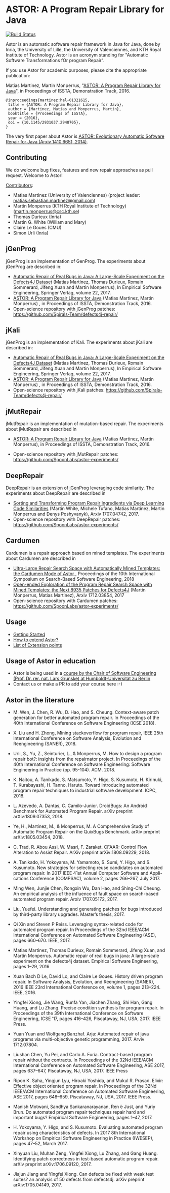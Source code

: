 ASTOR: A Program Repair Library for Java
========================================

[![Build Status](https://travis-ci.org/SpoonLabs/astor.svg?branch=master)](https://travis-ci.org/SpoonLabs/astor)

Astor is an automatic software repair framework in Java for Java, done by Inria, the University of Lille, the University of Valenciennes, and KTH Royal Institute of Technology. 
Astor is an acronym standing for "Automatic Software Transformations fOr program Repair".

If you use Astor for academic purposes, please cite the appropriate publication:

Matias Martinez, Martin Monperrus, "[ASTOR: A Program Repair Library for Java](https://hal.archives-ouvertes.fr/hal-01321615/document)", in Proceedings of ISSTA, Demonstration Track, 2016.

    @inproceedings{martinez:hal-01321615,
     title = {ASTOR: A Program Repair Library for Java},
     author = {Martinez, Matias and Monperrus, Martin},
     booktitle = {Proceedings of ISSTA},
     year = {2016},
     doi = {10.1145/2931037.2948705},
    }

The very first paper about Astor is [ASTOR: Evolutionary Automatic Software Repair for Java (Arxiv 1410.6651, 2014)](https://arxiv.org/abs/1410.6651).

Contributing
------------

We do welcome bug fixes, features and new repair approaches as pull request. Welcome to Astor!

[Contributors](https://github.com/SpoonLabs/astor/graphs/contributors):

* Matias Martinez (University of Valenciennes) (project leader: matias.sebastian.martinez@gmail.com)
* Martin Monperrus (KTH Royal Institute of Technology) (martin.monperrus@csc.kth.se)
* Thomas Durieux (Inria)
* Martin G. White (William and Mary)
* Claire Le Goues (CMU)
* Simon Urli (Inria)

jGenProg
-------

jGenProg is an implementation of GenProg. The experiments about jGenProg are described in:

* [Automatic Repair of Real Bugs in Java: A Large-Scale Experiment on the Defects4J Dataset](https://hal.archives-ouvertes.fr/hal-01387556/document) (Matias Martinez, Thomas Durieux, Romain Sommerard, Jifeng Xuan and Martin Monperrus), In Empirical Software Engineering, Springer Verlag, volume 22, 2017.
* [ASTOR: A Program Repair Library for Java](https://hal.archives-ouvertes.fr/hal-01321615/document) (Matias Martinez, Martin Monperrus) , in Proceedings of ISSTA, Demonstration Track, 2016.
* Open-science repository with jGenProg patches: <https://github.com/Spirals-Team/defects4j-repair/>

jKali
-----

jGenProg is an implementation of Kali. The experiments about jKali are described in:

* [Automatic Repair of Real Bugs in Java: A Large-Scale Experiment on the Defects4J Dataset](https://hal.archives-ouvertes.fr/hal-01387556/document) (Matias Martinez, Thomas Durieux, Romain Sommerard, Jifeng Xuan and Martin Monperrus), In Empirical Software Engineering, Springer Verlag, volume 22, 2017.
* [ASTOR: A Program Repair Library for Java](https://hal.archives-ouvertes.fr/hal-01321615/document) (Matias Martinez, Martin Monperrus) , in Proceedings of ISSTA, Demonstration Track, 2016.
* Open-science repository with jKali patches: <https://github.com/Spirals-Team/defects4j-repair/>


jMutRepair
----------

jMutRepair is an implementation of mutation-based repair. The experiments about jMutRepair are described in

* [ASTOR: A Program Repair Library for Java](https://hal.archives-ouvertes.fr/hal-01321615/document) (Matias Martinez, Martin Monperrus), in Proceedings of ISSTA, Demonstration Track, 2016.

* Open-science repository with jMutRepair patches: <https://github.com/SpoonLabs/astor-experiments/>

DeepRepair
----------

DeepRepair is an extension of jGenProg leveraging code similarity. The experiments about DeepRepair are described in

* [Sorting and Transforming Program Repair Ingredients via Deep Learning Code Similarities](https://arxiv.org/pdf/1707.04742.pdf) (Martin White, Michele Tufano, Matias Martinez, Martin Monperrus and Denys Poshyvanyk), Arxiv 1707.04742, 2017.
* Open-science repository with DeepRepair patches: <https://github.com/SpoonLabs/astor-experiments/>

Cardumen
----------

Cardumen is a repair approach based on mined templates. The experiments about Cardumen are described in

* [Ultra-Large Repair Search Space with Automatically Mined Templates: the Cardumen Mode of Astor ](https://arxiv.org/pdf/1712.03854v2), Proceedings of the 10th International Symposium on Search-Based Software Engineering, 2018
* [Open-ended Exploration of the Program Repair Search Space with Mined Templates: the Next 8935 Patches for Defects4J](https://arxiv.org/pdf/1712.03854v1) (Martin Monperrus, Matias Martinez), Arxiv 1712.03854, 2017
* Open-science repository with Cardumen patches: <https://github.com/SpoonLabs/astor-experiments/>

Usage
------

* [Getting Started](https://github.com/SpoonLabs/astor/blob/master/docs/getting-starting.md)
* [How to extend Astor?](https://github.com/SpoonLabs/astor/blob/master/docs/extending_astor.md)
* [List of Extension points](https://github.com/SpoonLabs/astor/blob/master/docs/extension-points.md)



Usage of Astor in education
-------------------------------

* Astor is being used in a [course by the Chair of Software Engineering (Prof. Dr. rer. nat. Lars Grunske) at Humboldt-Universität zu Berlin](https://www.informatik.hu-berlin.de/de/forschung/gebiete/se/teaching/ss2018/se2/se2)
* Contact us or make a PR to add your course here :-)


Astor in the literature
-----------------------

* M. Wen, J. Chen, R. Wu, D. Hao, and S. Cheung. Context-aware patch generation for better automated program repair. In Proceedings of the 40th International Conference on Software Engineering (ICSE 2018).

* X. Liu and H. Zhong, Mining stackoverflow for program repair, IEEE 25th International Conference on Software Analysis, Evolution and Reengineering (SANER), 2018.

* Urli, S., Yu, Z., Seinturier, L., & Monperrus, M. How to design a program repair bot?: insights from the repairnator project. In Proceedings of the 40th International Conference on Software Engineering: Software Engineering in Practice (pp. 95-104). ACM. 2018.

* K. Naitou, A. Tanikado, S. Matsumoto, Y. Higo, S. Kusumoto, H.  Kirinuki, T. Kurabayashi, H. Tanno, Haruto. Toward introducing automated program repair techniques to industrial software development. ICPC, 2018.

* L. Azevedo, A. Dantas, C. Camilo-Junior. DroidBugs: An Android Benchmark for Automated Program Repair. arXiv preprint arXiv:1809.07353, 2018.

* Ye, H., Martinez, M., & Monperrus, M. A Comprehensive Study of Automatic Program Repair on the QuixBugs Benchmark. arXiv preprint arXiv:1805.03454, 2018.

* C. Trad, R. Abou Assi, W. Masri, F. Zaraket. CFAAR: Control Flow Alteration to Assist Repair. ArXiv preprint 	arXiv:1808.09229, 2018.

* A. Tanikado, H. Yokoyama, M. Yamamoto, S. Sumi, Y. Higo, and S. Kusumoto. New strategies for selecting reuse candidates on automated program repair. In 2017 IEEE 41st Annual Computer Software and Appli- cations Conference (COMPSAC), volume 2, pages 266–267, July 2017.

* Ming Wen, Junjie Chen, Rongxin Wu, Dan Hao, and Shing-Chi Cheung. An empirical analysis of the influence of fault space on search-based automated program repair.  Arxiv 1707.05172,  2017.

* Liu, Yuefei. Understanding and generating patches for bugs introduced by third-party library upgrades. Master’s thesis, 2017.

* Qi Xin and Steven P Reiss. Leveraging syntax-related code for automated program repair. In Proceedings of the 32nd IEEE/ACM International Conference on Automated Software Engineering (ASE), pages 660–670. IEEE, 2017.

* Matias Martinez, Thomas Durieux, Romain Sommerard, Jifeng Xuan, and Martin Monperrus. Automatic repair of real bugs in java: A large-scale experiment on the defects4j dataset. Empirical Software Engineering, pages 1–29, 2016

* Xuan Bach D Le, David Lo, and Claire Le Goues. History driven program repair. In Software Analysis, Evolution, and Reengineering (SANER), 2016 IEEE 23rd International Conference on, volume 1, pages 213–224. IEEE, 2016.

* Yingfei Xiong, Jie Wang, Runfa Yan, Jiachen Zhang, Shi Han, Gang Huang, and Lu Zhang. Precise condition synthesis for program repair. In Proceedings of the 39th International Conference on Software Engineering, ICSE ’17, pages 416–426, Piscataway, NJ, USA, 2017. IEEE Press.

* Yuan Yuan and Wolfgang Banzhaf. Arja: Automated repair of java programs via multi-objective genetic programming, 2017. Arviv 1712.07804.

* Liushan Chen, Yu Pei, and Carlo A. Furia. Contract-based program repair without the contracts. In Proceedings of the 32Nd IEEE/ACM International Conference on Automated Software Engineering, ASE 2017, pages 637–647, Piscataway, NJ, USA, 2017. IEEE Press

* Ripon K. Saha, Yingjun Lyu, Hiroaki Yoshida, and Mukul R. Prasad. Elixir: Effective object oriented program repair. In Proceedings of the 32Nd IEEE/ACM International Conference on Automated Software Engineering, ASE 2017, pages 648–659, Piscataway, NJ, USA, 2017. IEEE Press.

* Manish Motwani, Sandhya Sankaranarayanan, Ren ́e Just, and Yuriy Brun. Do automated program repair techniques repair hard and important bugs? Empirical Software Engineering, pages 1–47, 2017.

* H. Yokoyama, Y. Higo, and S. Kusumoto. Evaluating automated program repair using characteristics of defects. In 2017 8th International Workshop on Empirical Software Engineering in Practice (IWESEP), pages 47–52, March 2017.

* Xinyuan Liu, Muhan Zeng, Yingfei Xiong, Lu Zhang, and Gang Huang. Identifying patch correctness in test-based automatic program repair. arXiv preprint arXiv:1706.09120, 2017.

* Jiajun Jiang and Yingfei Xiong. Can defects be fixed with weak test suites? an analysis of 50 defects from defects4j. arXiv preprint arXiv:1705.04149, 2017.







